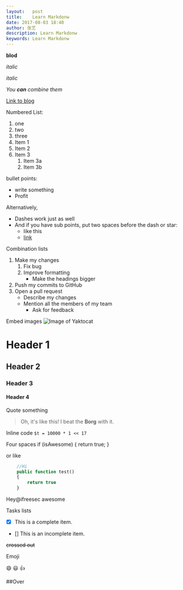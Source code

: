 ```yaml
---
layout:   post
title:    Learn Markdonw
date: 2017-08-03 18:40
author: 张艺
description: Learn Markdonw
keywords: Learn Markdonw
---
```


**blod**

*italic*

_italic_

_You **can** combine them_

[Link to blog](http://blog.ifreesec.com)


Numbered List:

1. one
2. two
3. three
1. Item 1
5. Item 2
6. Item 3
   1. Item 3a
   1. Item 3b


bullet points:
* write something
* Profit

Alternatively,
- Dashes work just as well
- And if you have sub points, put two spaces before the dash or star:
  - like this
  - [link](http://blog.ifreesec.com)
  
  
Combination lists
1. Make my changes
    1. Fix bug
    2. Improve formatting
        - Make the headings bigger
2. Push my commits to GitHub
3. Open a pull request
    * Describe my changes
    * Mention all the members of my team
        * Ask for feedback
  
Embed images
![Image of Yaktocat](https://octodex.github.com/images/yaktocat.png)

# Header 1
## Header 2
### Header 3
#### Header 4

Quote something
> Oh, it's like this! I beat the **Borg** with it.

Inline code
`$t = 10000 * 1 << 17`


Four spaces
    if (isAwesome) {
        return true;
    }    

or like

```php
    //Hi
    public function test()
    {
        return true
    }
```

Hey@ifreesec awesome

Tasks lists

- [x] This is a complete item.
- [] This is an incomplete item.


~~crossed out~~


Emoji

:smile:
:smiley:
:+1:



##Over